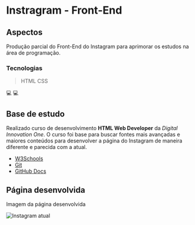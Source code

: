 # Instragram - Front-End #

## Aspectos ##

Produção parcial do Front-End do Instagram para aprimorar os estudos na área de programação.

### Tecnologias ###

>HTML
>CSS

:computer:   :computer:
## Base de estudo ##

Realizado curso de desenvolvimento **HTML Web Developer** da *Digital Innovation One*. O curso foi base para buscar fontes mais avançadas e maiores conteúdos para desenvolver a página do Instagram de maneira diferente e parecida com a atual.

* [W3Schools](https://www.w3schools.com/)
* [Git](https://git-scm.com/)
* [GitHub Docs](https://docs.github.com/pt/github/writing-on-github/basic-writing-and-formatting-syntax#links)

## Página desenvolvida ##

Imagem da página desenvolvida

![Instagram atual](../img/pagina-desenvolvida.png)